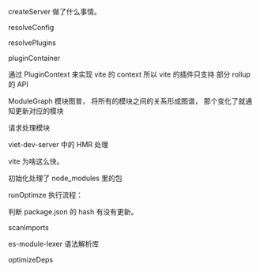 createServer 做了什么事情。

resolveConfig

resolvePlugins

pluginContainer

通过 PluginContext 来实现 vite 的 context 所以 vite 的插件只支持 部分 rollup 的 API

ModuleGraph 模块图普， 将所有的模块之间的关系形成图谱， 那个变化了就通知更新对应的模块

请求处理模块

viet-dev-server 中的 HMR 处理

vite 为啥这么快。

初始化处理了 node_modules 里的包

runOptimze 执行流程：

判断 package.json 的 hash 有没有更新。

scanImports

es-module-lexer 语法解析库

optimizeDeps
